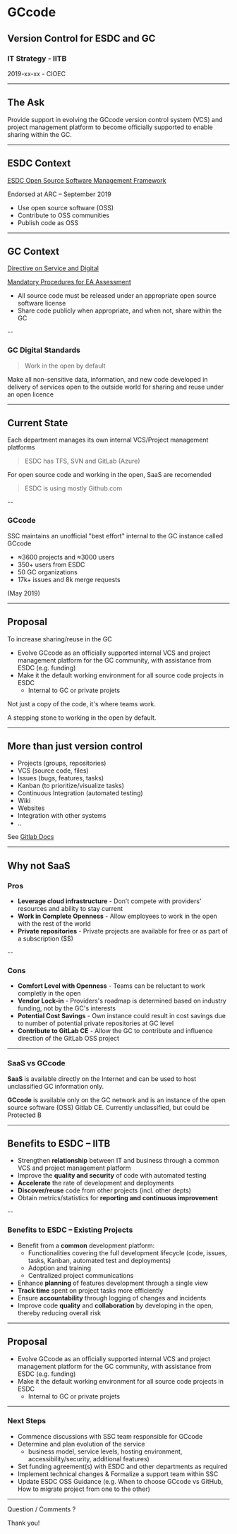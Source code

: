 # GCcode

## Version Control for ESDC and GC

### IT Strategy - IITB

2019-xx-xx - CIOEC

---

## The Ask

Provide support in evolving the GCcode version control system (VCS) and project management platform to become officially supported to enable sharing within the GC.

---

## ESDC Context

[ESDC Open Source Software Management Framework](http://dialogue/grp/TAWS-ATST/Collaboration+Architecture+Services/Projects/Artificial+Intelligence+and+Open+Source/OSS/ESDC+Open+Source+Management+Framework+v+1.2.docx)

Endorsed at ARC – September 2019

- Use open source software (OSS)
- Contribute to OSS communities
- Publish code as OSS

---

## GC Context

[Directive on Service and Digital](https://www.tbs-sct.gc.ca/pol/doc-eng.aspx?id=32601)

[Mandatory Procedures for EA Assessment](https://www.tbs-sct.gc.ca/pol/doc-eng.aspx?id=32602)

- All source code must be released under an appropriate open source software license
- Share code publicly when appropriate, and when not, share within the GC

--

### GC Digital Standards

> Work in the open by default

Make all non-sensitive data, information, and new code developed in delivery of services open to the outside world for sharing and reuse under an open licence

---

## Current State

Each department manages its own internal VCS/Project management platforms

> ESDC has TFS, SVN and GitLab (Azure)

For open source code and working in the open, SaaS are recomended

> ESDC is using mostly Github.com

--

### GCcode

SSC maintains an unofficial "best effort" internal to the GC instance called GCcode

- ≈3600 projects and ≈3000 users
- 350+ users from ESDC
- 50 GC organizations
- 17k+ issues and 8k merge requests

(May 2019)

---

## Proposal

To increase sharing/reuse in the GC

- Evolve GCcode as an officially supported internal VCS and project management platform for the GC community, with assistance from ESDC (e.g. funding)
- Make it the default working environment for all source code projects in ESDC
  - Internal to GC or private projets

Not just a copy of the code, it's where teams work.

A stepping stone to working in the open by default.

---

## More than just version control

- Projects (groups, repositories)
- VCS (source code, files)
- Issues (bugs, features, tasks)
- Kanban (to prioritize/visualize tasks)
- Continuous Integration (automated testing)
- Wiki
- Websites
- Integration with other systems
- ..

See [Gitlab Docs](https://docs.gitlab.com/ee/README.html)

---

## Why not SaaS

### Pros

- **Leverage cloud infrastructure** - Don’t compete with providers' resources and ability to stay current
- **Work in Complete Openness** - Allow employees to work in the open with the rest of the world
- **Private repositories** - Private projects are available for free or as part of a subscription ($$)

--

### Cons

- **Comfort Level with Openness** - Teams can be reluctant to work completly in the open
- **Vendor Lock-in** - Providers's roadmap is determined based on industry funding, not by the GC's interests
- **Potential Cost Savings** - Own instance could result in cost savings due to number of potential private repositories at GC level
- **Contribute to GitLab CE** - Allow the GC to contribute and influence direction of the GitLab OSS project

---

### SaaS vs GCcode

**SaaS** is available directly on the Internet and can be used to host unclassified GC information only.

**GCcode** is available only on the GC network and is an instance of the open source software (OSS) Gitlab CE.
Currently unclassified, but could be Protected B

---

## Benefits to ESDC – IITB

- Strengthen **relationship** between IT and business through a common VCS and project management platform
- Improve the **quality and security** of code with automated testing
- **Accelerate** the rate of development and deployments
- **Discover/reuse** code from other projects (incl. other depts)
- Obtain metrics/statistics for **reporting and continuous improvement**

--

### Benefits to ESDC – Existing Projects

- Benefit from a **common** development platform:
  - Functionalities covering the full development lifecycle (code, issues, tasks, Kanban, automated test and deployments)
  - Adoption and training
  - Centralized project communications
- Enhance **planning** of features development through a single view
- **Track time** spent on project tasks more efficiently
- Ensure **accountability** through logging of changes and incidents
- Improve code **quality** and **collaboration** by developing in the open, thereby reducing overall risk

---

## Proposal

- Evolve GCcode as an officially supported internal VCS and project management platform for the GC community, with assistance from ESDC (e.g. funding)
- Make it the default working environment for all source code projects in ESDC
  - Internal to GC or private projets

---

### Next Steps

- Commence discussions with SSC team responsible for GCcode
- Determine and plan evolution of the service
  - business model, service levels, hosting environment, accessibility/security, additional features)
- Set funding agreement(s) with ESDC and other departments as required
- Implement technical changes & Formalize a support team within SSC
- Update ESDC OSS Guidance (e.g. When to choose GCcode vs GitHub, How to migrate project from one to the other)

---

Question / Comments ?

Thank you!
